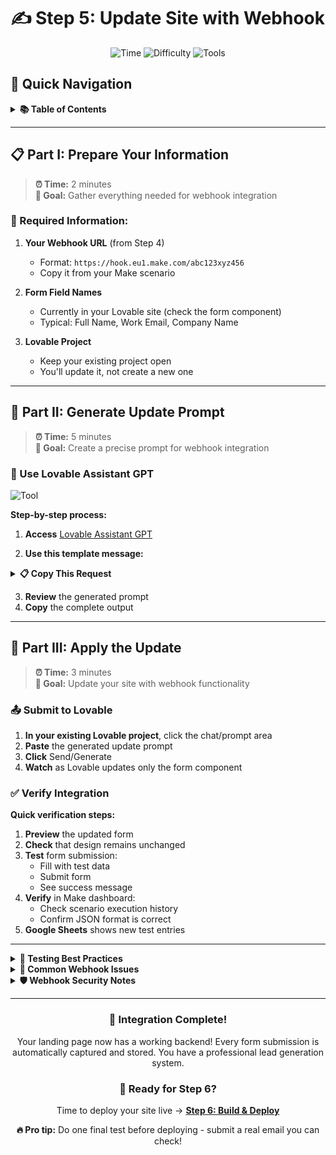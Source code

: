 # ✍️ Step 5: Update Site with Webhook

<div align="center">

![Time](https://img.shields.io/badge/⏱️_Time-10_minutes-blue?style=for-the-badge)
![Difficulty](https://img.shields.io/badge/📊_Level-Beginner-green?style=for-the-badge)
![Tools](https://img.shields.io/badge/🛠️_Tools-Lovable_Assistant-orange?style=for-the-badge)

</div>

## 📖 Quick Navigation

<details>
<summary><b>📚 Table of Contents</b></summary>

### 🎯 Core Integration Workflow
1. **[Prepare Your Information](#-part-i-prepare-your-information)** (2 min)
   - Gather webhook URL and requirements
   - Review current form setup
   
2. **[Generate Update Prompt](#-part-ii-generate-update-prompt)** (5 min)
   - Use Lovable Assistant GPT
   - Create targeted integration prompt
   
3. **[Apply the Update](#-part-iii-apply-the-update)** (3 min)
   - Submit to existing project
   - Verify webhook integration

### 💡 Pro Tips
- **[Testing Best Practices](#-testing-best-practices)** - Ensure data flows correctly
- **[Common Issues](#-common-webhook-issues)** - Quick troubleshooting
- **[Security Notes](#-security-considerations)** - Keep your webhook safe

</details>

---

## 📋 Part I: Prepare Your Information

> **⏰ Time:** 2 minutes  
> **🎯 Goal:** Gather everything needed for webhook integration

### 🔧 Required Information:

1. **Your Webhook URL** (from Step 4)
   - Format: `https://hook.eu1.make.com/abc123xyz456`
   - Copy it from your Make scenario

2. **Form Field Names** 
   - Currently in your Lovable site (check the form component)
   - Typical: Full Name, Work Email, Company Name

3. **Lovable Project**
   - Keep your existing project open
   - You'll update it, not create a new one

---

## 🤖 Part II: Generate Update Prompt

> **⏰ Time:** 5 minutes  
> **🎯 Goal:** Create a precise prompt for webhook integration

### 📝 Use Lovable Assistant GPT

![Tool](https://img.shields.io/badge/🛠️_Tool-Lovable_Assistant-purple?style=flat-square)

**Step-by-step process:**

1. **Access** [Lovable Assistant GPT](https://chatgpt.com/g/g-673efbcc59b08191869d1fc9bacc9771-lovable-assistant)

2. **Use this template message:**

<details>
<summary><b>📋 Copy This Request</b></summary>

```
I have an existing Lovable landing page with a contact form that needs webhook integration.

Current form fields:
- Full Name (or Name)
- Work Email (or Email)
- Company Name (or Company)

I need to integrate this Make webhook:
[PASTE YOUR WEBHOOK URL HERE]

Please create a Lovable prompt that will:
1. Update only the form submission handler
2. Send data as JSON to the webhook
3. Keep all existing design and functionality
4. Add proper error handling (visible to user, but supress CORS complaints) and success feedback (Ensure the success message displays prominently after form submission and clears the form fields).
5. Ensure the JSON keys match what Make expects

The update should be minimal and focused only on the webhook integration.
```

</details>

3. **Review** the generated prompt
4. **Copy** the complete output

---

## 🚀 Part III: Apply the Update

> **⏰ Time:** 3 minutes  
> **🎯 Goal:** Update your site with webhook functionality

### 📤 Submit to Lovable

1. **In your existing Lovable project**, click the chat/prompt area
2. **Paste** the generated update prompt
3. **Click** Send/Generate
4. **Watch** as Lovable updates only the form component

### ✅ Verify Integration

**Quick verification steps:**

1. **Preview** the updated form
2. **Check** that design remains unchanged
3. **Test** form submission:
   - Fill with test data
   - Submit form
   - See success message
4. **Verify** in Make dashboard:
   - Check scenario execution history
   - Confirm JSON format is correct
5. **Google Sheets** shows new test entries

---

<details>
<summary><b>🧪 Testing Best Practices</b></summary>

### Test Scenarios

1. **Happy Path**
   - All fields filled correctly
   - Submit successfully
   - Data appears in Make

2. **Validation Testing**
   - Invalid email format
   - Empty required fields
   - Special characters in names

3. **Error Handling**
   - Network timeout simulation
   - Wrong webhook URL
   - Server errors

### Test Data Examples

```
Name: Test User
Email: test@example.com
Company: Test Corp

Name: Jane O'Brien
Email: jane.obrien+test@company.io
Company: Acme & Co.

Name: 测试用户
Email: international@test.cn
Company: 国际公司
```

</details>

<details>
<summary><b>🚨 Common Webhook Issues</b></summary>

### Form Submits but No Data in Make

**Check these:**
1. Webhook URL is exactly correct (no extra spaces)
2. Make scenario is active (not inactive)
3. JSON keys match Make's expectations
4. Browser console for errors

</details>

<details>
<summary><b>🛡️ Webhook Security Notes</b></summary>

### What's Safe
- ✅ Make webhooks are SSL encrypted
- ✅ Data transmission is secure
- ✅ No sensitive data is exposed in code

### Best Practices
- Don't commit webhook URLs to public repos
- Use environment variables in production
- Rotate webhooks if compromised
- Monitor webhook usage in Make

### What NOT to Send
- Passwords
- Credit card information
- Social security numbers
- Medical information

</details>

---

<div align="center">

### 🎉 Integration Complete!

Your landing page now has a working backend! Every form submission is automatically captured and stored. You have a professional lead generation system.

### 🚀 Ready for Step 6?

Time to deploy your site live → [**Step 6: Build & Deploy**](./6-deploy.md)

**🔥 Pro tip:** Do one final test before deploying - submit a real email you can check!

</div>
